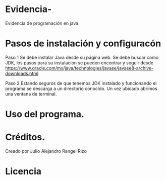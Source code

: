 # Evidencia-
Evidencia de programación en java.

# Pasos de instalación y configuracón
Paso 1 Se debe instalar Java desde su página web. Se debe buscar como JDK, los pasos para su instalación se pueden encontrar y seguir desde https://www.oracle.com/mx/java/technologies/javase/javase8-archive-downloads.html

Paso 2 Estando seguros de que tenemos JDK instalado y funcionando el programa se descarga a un directorio conocido. Un vez ubicado abrimos una ventana de terminal.
# Uso del programa.
# Créditos.
Creado por Julio Alejandro Rangel Rizo
# Licencia
